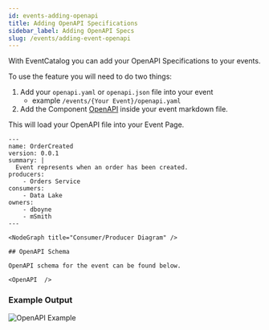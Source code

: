 ```yaml
---
id: events-adding-openapi
title: Adding OpenAPI Specifications
sidebar_label: Adding OpenAPI Specs
slug: /events/adding-event-openapi
---
```


With EventCatalog you can add your OpenAPI Specifications to your events.

To use the feature you will need to do two things:

1. Add your `openapi.yaml` or `openapi.json` file into your event
    - example `/events/{Your Event}/openapi.yaml`
2. Add the Component [OpenAPI](/docs/components/overview#openapi-) inside your event markdown file.

This will load your OpenAPI file into your Event Page.

```mdx title="Example of loading OpenAPI into Service file"
---
name: OrderCreated
version: 0.0.1
summary: |
  Event represents when an order has been created. 
producers:
    - Orders Service
consumers:
    - Data Lake
owners:
    - dboyne
    - mSmith
---

<NodeGraph title="Consumer/Producer Diagram" />

## OpenAPI Schema

OpenAPI schema for the event can be found below.

<OpenAPI  />

```

### Example Output

![OpenAPI Example](/img/guides/mdx/openapi-full.jpeg)